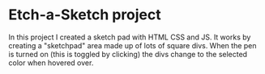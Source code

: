 # Etch-a-Sketch project

In this project I created a sketch pad with HTML CSS and JS. It works by creating a "sketchpad" area made up of lots of square divs. 
When the pen is turned on (this is toggled by clicking) the divs change to the selected color when hovered over.


[^1]:To make this project I got the idea from [The Odin Project](https://www.theodinproject.com/lessons/foundations-etch-a-sketch),
    with some help from this [youtube video](https://www.youtube.com/watch?v=dyhuaXeuyGo).